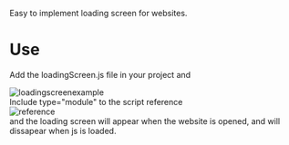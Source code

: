 Easy to implement loading screen for websites.<br>
# Use
Add the loadingScreen.js file in your project and<br>

![loadingscreenexample](https://github.com/Lemon2311/loadingScreen.js/assets/63803133/f381a225-a83f-4e85-8a15-ffddcc4bcc7d)
<br>
Include type="module" to the script reference<br>
![reference](https://github.com/Lemon2311/loadingScreen.js/assets/63803133/d53165a6-2696-40e6-ada6-20d01ce005fb)
<br>
and the loading screen will appear when the website is opened, and will dissapear when js is loaded.
